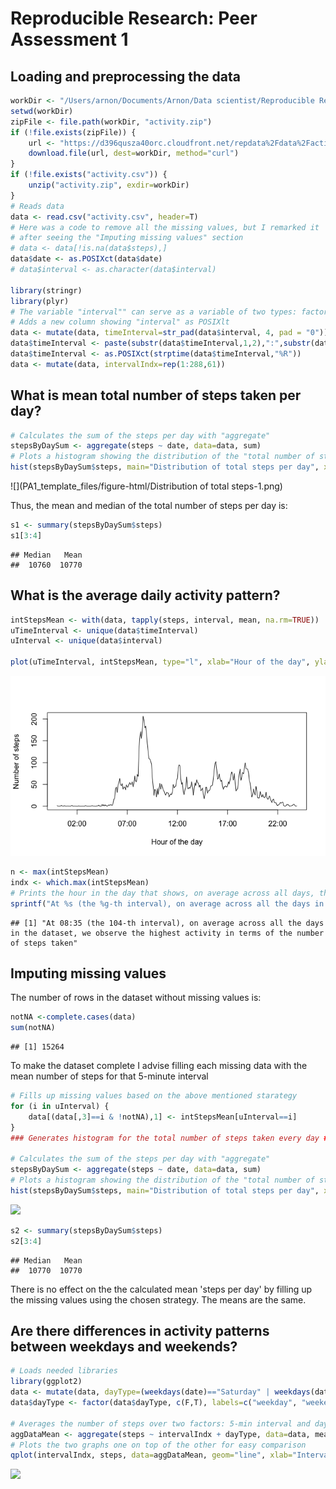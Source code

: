 # Reproducible Research: Peer Assessment 1


## Loading and preprocessing the data


```r
workDir <- "/Users/arnon/Documents/Arnon/Data scientist/Reproducible Research/RepData_PeerAssessment1"
setwd(workDir)
zipFile <- file.path(workDir, "activity.zip")
if (!file.exists(zipFile)) {
    url <- "https://d396qusza40orc.cloudfront.net/repdata%2Fdata%2Factivity.zip"
    download.file(url, dest=workDir, method="curl")
}
if (!file.exists("activity.csv")) {
    unzip("activity.zip", exdir=workDir)
}
# Reads data
data <- read.csv("activity.csv", header=T)
# Here was a code to remove all the missing values, but I remarked it
# after seeing the "Imputing missing values" section
# data <- data[!is.na(data$steps),]
data$date <- as.POSIXct(data$date)
# data$interval <- as.character(data$interval)

library(stringr)
library(plyr)
# The variable "interval"" can serve as a variable of two types: factorial variable and time variable. As time variable it has a wierd format, basicly the time representation without the colon seperation. In order to get a correct representation of the time when generating graphs , one must convert it from integer/character to POSIXlt.
# Adds a new column showing "interval" as POSIXlt
data <- mutate(data, timeInterval=str_pad(data$interval, 4, pad = "0"))
data$timeInterval <- paste(substr(data$timeInterval,1,2),":",substr(data$timeInterval,3,4),sep="")
data$timeInterval <- as.POSIXct(strptime(data$timeInterval,"%R"))
data <- mutate(data, intervalIndx=rep(1:288,61))
```

## What is mean total number of steps taken per day?


```r
# Calculates the sum of the steps per day with "aggregate"
stepsByDaySum <- aggregate(steps ~ date, data=data, sum)
# Plots a histogram showing the distribution of the "total number of steps per day""
hist(stepsByDaySum$steps, main="Distribution of total steps per day", xlab="Number of steps", ylab="Frequency (days)",col="dark grey", breaks=8)
```

![](PA1_template_files/figure-html/Distribution of total steps-1.png) 

Thus, the mean and median of the total number of steps per day is:

```r
s1 <- summary(stepsByDaySum$steps)
s1[3:4]
```

```
## Median   Mean 
##  10760  10770
```

## What is the average daily activity pattern?


```r
intStepsMean <- with(data, tapply(steps, interval, mean, na.rm=TRUE))
uTimeInterval <- unique(data$timeInterval)
uInterval <- unique(data$interval)

plot(uTimeInterval, intStepsMean, type="l", xlab="Hour of the day", ylab="Number of steps")
```

![](PA1_template_files/figure-html/unnamed-chunk-1-1.png) 

 

```r
n <- max(intStepsMean)
indx <- which.max(intStepsMean)
# Prints the hour in the day that shows, on average across all days, the highst activity level
sprintf("At %s (the %g-th interval), on average across all the days in the dataset, we observe the highest activity in terms of the number of steps taken", strftime(uTimeInterval[indx], format="%H:%M"), indx)
```

```
## [1] "At 08:35 (the 104-th interval), on average across all the days in the dataset, we observe the highest activity in terms of the number of steps taken"
```

## Imputing missing values

The number of rows in the dataset without missing values is:

```r
notNA <-complete.cases(data)
sum(notNA)
```

```
## [1] 15264
```
To make the dataset complete I advise filling each missing data with the mean number of steps for that 5-minute interval


```r
# Fills up missing values based on the above mentioned starategy 
for (i in uInterval) {
    data[(data[,3]==i & !notNA),1] <- intStepsMean[uInterval==i]
}
### Generates histogram for the total number of steps taken every day ###

# Calculates the sum of the steps per day with "aggregate"
stepsByDaySum <- aggregate(steps ~ date, data=data, sum)
# Plots a histogram showing the distribution of the "total number of steps per day""
hist(stepsByDaySum$steps, main="Distribution of total steps per day", xlab="Number of steps", ylab="Frequency (days)",col="blue", breaks=8)
```

![](PA1_template_files/figure-html/unnamed-chunk-2-1.png) 

```r
s2 <- summary(stepsByDaySum$steps)
s2[3:4]
```

```
## Median   Mean 
##  10770  10770
```

There is no effect on the the calculated mean 'steps per day' by filling up the missing values using the chosen strategy. The means are the same.

## Are there differences in activity patterns between weekdays and weekends?


```r
# Loads needed libraries
library(ggplot2)
data <- mutate(data, dayType=(weekdays(date)=="Saturday" | weekdays(date)=="Sunday"))
data$dayType <- factor(data$dayType, c(F,T), labels=c("weekday", "weekend"))

# Averages the number of steps over two factors: 5-min interval and dayType(weekday Vs. weekend)
aggDataMean <- aggregate(steps ~ intervalIndx + dayType, data=data, mean)
# Plots the two graphs one on top of the other for easy comparison
qplot(intervalIndx, steps, data=aggDataMean, geom="line", xlab="Interval index (of 5min)", ylab="Mean steps") + facet_grid(dayType ~ .)
```

![](PA1_template_files/figure-html/Comperative_plot-1.png) 
